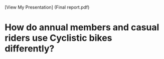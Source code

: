 [View My Presentation]
(Final report.pdf)
# How do annual members and casual riders use Cyclistic bikes differently?
